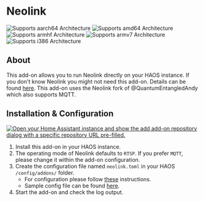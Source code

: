 # Neolink

![Supports aarch64 Architecture][aarch64-shield]
![Supports amd64 Architecture][amd64-shield]
![Supports armhf Architecture][armhf-shield]
![Supports armv7 Architecture][armv7-shield]
![Supports i386 Architecture][i386-shield]

## About

This add-on allows you to run Neolink directly on your HAOS instance. If you don't know Neolink you might not need this add-on. Details can be found [here](https://github.com/QuantumEntangledAndy/neolink). This add-on uses the Neolink fork of @QuantumEntangledAndy which also supports MQTT.

## Installation & Configuration

[![Open your Home Assistant instance and show the add add-on repository dialog with a specific repository URL pre-filled.](https://my.home-assistant.io/badges/supervisor_add_addon_repository.svg)](https://my.home-assistant.io/redirect/supervisor_add_addon_repository/?repository_url=https%3A%2F%2Fgithub.com%2Frpruden%2Fhassio-addons)

1. Install this add-on in your HAOS instance.
2. The operating mode of Neolink defaults to `RTSP`. If you prefer `MQTT`, please change it within the add-on configuration.
3. Create the configuration file named `neolink.toml` in your HAOS `/config/addons/` folder.
   - For configuration please follow [these](https://github.com/QuantumEntangledAndy/neolink#configuration) instructions.
   - Sample config file can be found [here](https://raw.githubusercontent.com/QuantumEntangledAndy/neolink/master/sample_config.toml).
4. Start the add-on and check the log output.

<!--

Notes to developers after forking or using the github template feature:
- While developing comment out the 'image' key from 'example/config.yaml' to make the supervisor build the addon
  - Remember to put this back when pushing up your changes.
- When you merge to the 'main' branch of your repository a new build will be triggered.
  - Make sure you adjust the 'version' key in 'example/config.yaml' when you do that.
  - Make sure you update 'example/CHANGELOG.md' when you do that.
  - The first time this runs you might need to adjust the image configuration on github container registry to make it public
- Adjust the 'image' key in 'example/config.yaml' so it points to your username instead of 'home-assistant'.
  - This is where the build images will be published to.
- Rename the example directory.
  - The 'slug' key in 'example/config.yaml' should match the directory name.
- Adjust all keys/url's that points to 'home-assistant' to now point to your user/fork.
- Share your repository on the forums https://community.home-assistant.io/c/projects/9
- Do awesome stuff!
 -->

[aarch64-shield]: https://img.shields.io/badge/aarch64-yes-green.svg?style=for-the-badge
[amd64-shield]: https://img.shields.io/badge/amd64-yes-green.svg?style=for-the-badge
[armhf-shield]: https://img.shields.io/badge/armhf-yes-green.svg?style=for-the-badge
[armv7-shield]: https://img.shields.io/badge/armv7-yes-green.svg?style=for-the-badge
[i386-shield]: https://img.shields.io/badge/i386-yes-green.svg?style=for-the-badge
